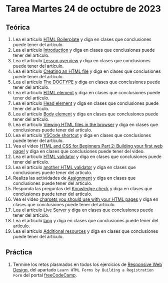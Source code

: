 # Tarea Martes 24 de octubre de 2023

## Teórica

1. Lea el artículo [HTML Boilerplate](https://www.theodinproject.com/lessons/foundations-html-boilerplate) y diga en clases que conclusiones puede tener del artículo.
2. Lea el artículo [Introduction](https://www.theodinproject.com/lessons/foundations-html-boilerplate#introduction) y diga en clases que conclusiones puede tener del artículo.
3. Lea el artículo [Lesson overview](https://www.theodinproject.com/lessons/foundations-html-boilerplate#lesson-overview) y diga en clases que conclusiones puede tener del artículo.
4. Lea el artículo [Creating an HTML file](https://www.theodinproject.com/lessons/foundations-html-boilerplate#creating-an-html-file) y diga en clases que conclusiones puede tener del artículo.
5. Lea el artículo [The DOCTYPE](https://www.theodinproject.com/lessons/foundations-html-boilerplate#the-doctype) y diga en clases que conclusiones puede tener del artículo.
6. Lea el artículo [HTML element](https://www.theodinproject.com/lessons/foundations-html-boilerplate#html-element) y diga en clases que conclusiones puede tener del artículo.
7. Lea el artículo [Head element](https://www.theodinproject.com/lessons/foundations-html-boilerplate#head-element) y diga en clases que conclusiones puede tener del artículo.
8. Lea el artículo [Body element](https://www.theodinproject.com/lessons/foundations-html-boilerplate#body-element) y diga en clases que conclusiones puede tener del artículo.
9. Lea el artículo [Viewing HTML files in the browser](https://www.theodinproject.com/lessons/foundations-html-boilerplate#viewing-html-files-in-the-browser) y diga en clases que conclusiones puede tener del artículo.
10. Lea el artículo [VSCode shortcut](https://www.theodinproject.com/lessons/foundations-html-boilerplate#vscode-shortcut) y diga en clases que conclusiones puede tener del artículo.
11. Vea el video [HTML and CSS for Beginners Part 2: Building your first web page!](https://www.youtube.com/watch?v=V8UAEoOvqFg&list=PL4-IK0AVhVjM0xE0K2uZRvsM7LkIhsPT-&t=93s&ab_channel=KevinPowell) y diga en clases que conclusiones puede tener del video.
12. Lea el artículo [HTML validator](https://validator.w3.org/) y diga en clases que conclusiones puede tener del artículo.
13. Lea el artículo [another HTML validator](https://www.freeformatter.com/html-validator.html) y diga en clases que conclusiones puede tener del artículo.
14. Realiza las actividades de [Assignment](https://www.theodinproject.com/lessons/foundations-html-boilerplate#assignment) y diga en clases que conclusiones puede tener del artículo.
15. Responda las preguntas del [Knowledge check](https://www.theodinproject.com/lessons/foundations-html-boilerplate#knowledge-check) y diga en clases que conclusiones puede tener del artículo.
16. Vea el video [charsets you should use with your HTML pages](https://www.positioniseverything.net/html-encoding/) y diga en clases que conclusiones puede tener del artículo.
17. Lea el artículo [Live Server](https://marketplace.visualstudio.com/items?itemName=ritwickdey.LiveServer) y diga en clases que conclusiones puede tener del artículo.
18. Lea el artículo [lang](https://developer.mozilla.org/en-US/docs/Web/HTML/Global_attributes/lang) y diga en clases que conclusiones puede tener del artículo.
19. Lea el artículo [Additional resources](https://www.theodinproject.com/lessons/foundations-html-boilerplate#additional-resources) y diga en clases que conclusiones puede tener del artículo.

## Práctica

1. Termine los retos plasmados en todos los ejercicios de [Responsive Web Design](https://www.freecodecamp.org/learn/2022/responsive-web-design/), del apartado `Learn HTML Forms by Building a Registration Form` del portal [freeCodeCamp](https://www.freecodecamp.org/learn/).
